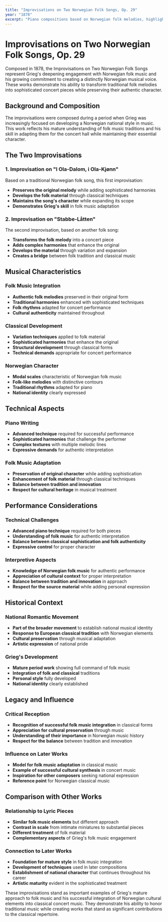 ```yaml
---
title: "Improvisations on Two Norwegian Folk Songs, Op. 29"
year: "1878"
excerpt: "Piano compositions based on Norwegian folk melodies, highlighting Grieg's nationalistic style."
---
```


# Improvisations on Two Norwegian Folk Songs, Op. 29

Composed in 1878, the Improvisations on Two Norwegian Folk Songs represent Grieg's deepening engagement with Norwegian folk music and his growing commitment to creating a distinctly Norwegian musical voice. These works demonstrate his ability to transform traditional folk melodies into sophisticated concert pieces while preserving their authentic character.

## Background and Composition

The improvisations were composed during a period when Grieg was increasingly focused on developing a Norwegian national style in music. This work reflects his mature understanding of folk music traditions and his skill in adapting them for the concert hall while maintaining their essential character.

## The Two Improvisations

### 1. Improvisation on "I Ola-Dalom, i Ola-Kjønn"
Based on a traditional Norwegian folk song, this first improvisation:
- **Preserves the original melody** while adding sophisticated harmonies
- **Develops the folk material** through classical techniques
- **Maintains the song's character** while expanding its scope
- **Demonstrates Grieg's skill** in folk music adaptation

### 2. Improvisation on "Stabbe-Låtten"
The second improvisation, based on another folk song:
- **Transforms the folk melody** into a concert piece
- **Adds complex harmonies** that enhance the original
- **Develops the material** through variation and expansion
- **Creates a bridge** between folk tradition and classical music

## Musical Characteristics

### Folk Music Integration
- **Authentic folk melodies** preserved in their original form
- **Traditional harmonies** enhanced with sophisticated techniques
- **Folk rhythms** adapted for concert performance
- **Cultural authenticity** maintained throughout

### Classical Development
- **Variation techniques** applied to folk material
- **Sophisticated harmonies** that enhance the original
- **Structural development** through classical forms
- **Technical demands** appropriate for concert performance

### Norwegian Character
- **Modal scales** characteristic of Norwegian folk music
- **Folk-like melodies** with distinctive contours
- **Traditional rhythms** adapted for piano
- **National identity** clearly expressed

## Technical Aspects

### Piano Writing
- **Advanced technique** required for successful performance
- **Sophisticated harmonies** that challenge the performer
- **Complex textures** with multiple melodic lines
- **Expressive demands** for authentic interpretation

### Folk Music Adaptation
- **Preservation of original character** while adding sophistication
- **Enhancement of folk material** through classical techniques
- **Balance between tradition and innovation**
- **Respect for cultural heritage** in musical treatment

## Performance Considerations

### Technical Challenges
- **Advanced piano technique** required for both pieces
- **Understanding of folk music** for authentic interpretation
- **Balance between classical sophistication and folk authenticity**
- **Expressive control** for proper character

### Interpretive Aspects
- **Knowledge of Norwegian folk music** for authentic performance
- **Appreciation of cultural context** for proper interpretation
- **Balance between tradition and innovation** in approach
- **Respect for the source material** while adding personal expression

## Historical Context

### National Romantic Movement
- **Part of the broader movement** to establish national musical identity
- **Response to European classical tradition** with Norwegian elements
- **Cultural preservation** through musical adaptation
- **Artistic expression** of national pride

### Grieg's Development
- **Mature period work** showing full command of folk music
- **Integration of folk and classical** traditions
- **Personal style** fully developed
- **National identity** clearly established

## Legacy and Influence

### Critical Reception
- **Recognition of successful folk music integration** in classical forms
- **Appreciation for cultural preservation** through music
- **Understanding of their importance** in Norwegian music history
- **Respect for the balance** between tradition and innovation

### Influence on Later Works
- **Model for folk music adaptation** in classical music
- **Example of successful cultural synthesis** in concert music
- **Inspiration for other composers** seeking national expression
- **Reference point** for Norwegian classical music

## Comparison with Other Works

### Relationship to Lyric Pieces
- **Similar folk music elements** but different approach
- **Contrast in scale** from intimate miniatures to substantial pieces
- **Different treatment** of folk material
- **Complementary aspects** of Grieg's folk music engagement

### Connection to Later Works
- **Foundation for mature style** in folk music integration
- **Development of techniques** used in later compositions
- **Establishment of national character** that continues throughout his career
- **Artistic maturity** evident in the sophisticated treatment

These improvisations stand as important examples of Grieg's mature approach to folk music and his successful integration of Norwegian cultural elements into classical concert music. They demonstrate his ability to honor traditional music while creating works that stand as significant contributions to the classical repertoire.
